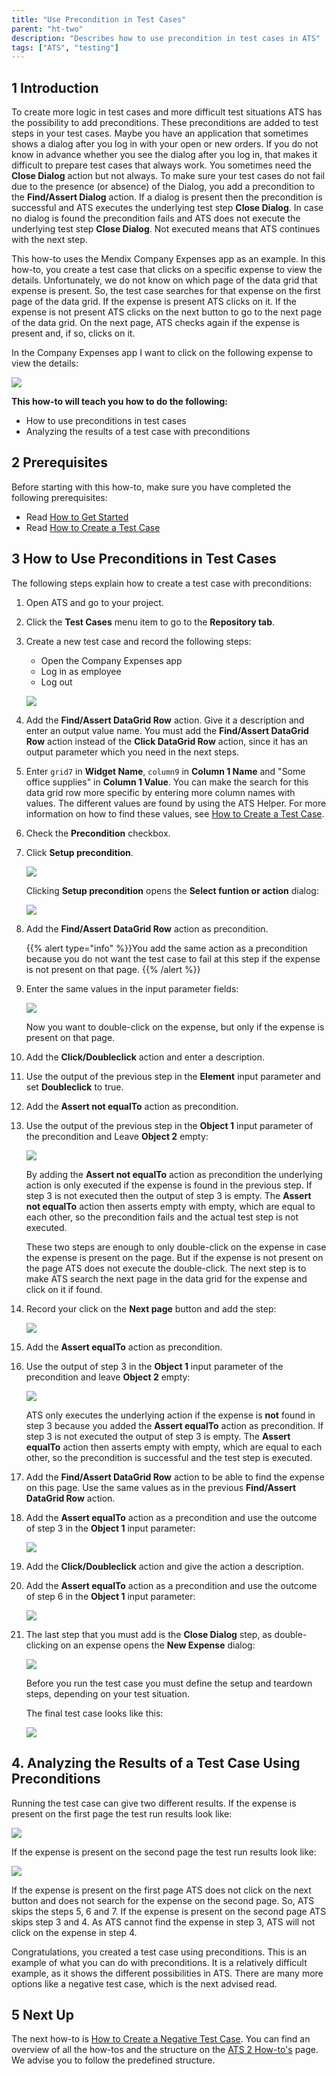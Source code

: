 ```yaml
---
title: "Use Precondition in Test Cases"
parent: "ht-two"
description: "Describes how to use precondition in test cases in ATS"
tags: ["ATS", "testing"]
---
```


## 1 Introduction

To create more logic in test cases and more difficult test situations ATS has the possibility to add preconditions. These preconditions are added to test steps in your test cases. Maybe you have an application that sometimes shows a dialog after you log in with your open or new orders. If you do not know in advance whether you see the dialog after you log in, that makes it difficult to prepare test cases that always work. You sometimes need the **Close Dialog** action but not always. To make sure your test cases do not fail due to the presence (or absence) of the Dialog, you add a precondition to the **Find/Assert Dialog** action. If a dialog is present then the precondition is successful and ATS executes the underlying test step **Close Dialog**. In case no dialog is found the precondition fails and ATS does not execute the underlying test step **Close Dialog**. Not executed means that ATS continues with the next step.

This how-to uses the Mendix Company Expenses app as an example. In this how-to, you create a test case that clicks on a specific expense to view the details. Unfortunately, we do not know on which page of the data grid that expense is present. So, the test case searches for that expense on the first page of the data grid. If the expense is present ATS clicks on it. If the expense is not present ATS clicks on the next button to go to the next page of the data grid. On the next page, ATS checks again if the expense is present and, if so, clicks on it.  

In the Company Expenses app I want to click on the following expense to view the details:

![](attachments/ht-two-use-precondition-in-test-cases/expense-to-click-on.png)

**This how-to will teach you how to do the following:**

* How to use preconditions in test cases
* Analyzing the results of a test case with preconditions

## 2 Prerequisites

Before starting with this how-to, make sure you have completed the following prerequisites:

* Read [How to Get Started](ht-two-getting-started)
* Read [How to Create a Test Case](ht-two-create-a-test-case)

## 3 How to Use Preconditions in Test Cases

The following steps explain how to create a test case with preconditions: 

1. Open ATS and go to your project.
2. Click the **Test Cases** menu item to go to the **Repository tab**.
3.  Create a new test case and record the following steps:
    * Open the Company Expenses app
    * Log in as employee
    * Log out

	![](attachments/ht-two-use-precondition-in-test-cases/beginning-of-test-case.png)

4. Add the **Find/Assert DataGrid Row** action. Give it a description and enter an output value name. You must add the **Find/Assert DataGrid Row** action instead of the **Click DataGrid Row** action, since it has an output parameter which you need in the next steps.
5. Enter `grid7` in **Widget Name**, `column9` in **Column 1 Name** and "Some office supplies" in **Column 1 Value**. You can make the search for this data grid row more specific by entering more column names with values. The different values are found by using the ATS Helper. For more information on how to find these values, see [How to Create a Test Case](ht-two-create-a-test-case).
6. Check the **Precondition** checkbox.
7.  Click **Setup precondition**.

	![](attachments/ht-two-use-precondition-in-test-cases/find-datagrid-row.png)

	Clicking **Setup precondition** opens the **Select funtion or action** dialog:

	![](attachments/ht-two-use-precondition-in-test-cases/select-function-or-action.png)

8.  Add the **Find/Assert DataGrid Row** action as precondition. 

	{{% alert type="info" %}}You add the same action as a precondition because you do not want the test case to fail at this step if the expense is not present on that page.
	{{% /alert %}}

9.  Enter the same values in the input parameter fields:

	![](attachments/ht-two-use-precondition-in-test-cases/find-datagrid-row-precondition.png)

	Now you want to double-click on the expense, but only if the expense is present on that page.

10. Add the **Click/Doubleclick** action and enter a description. 
11. Use the output of the previous step in the **Element** input parameter and set **Doubleclick** to true. 
11. Add the **Assert not equalTo** action as precondition.
12. Use the output of the previous step in the **Object 1** input parameter of the precondition and Leave **Object 2** empty:

	![](attachments/ht-two-use-precondition-in-test-cases/click-doubleclick-action.png)

	By adding the **Assert not equalTo** action as precondition the underlying action is only executed if the expense is found in the previous step. If step 3 is not executed then the output of step 3 is empty. The **Assert not equalTo** action then asserts empty with empty, which are equal to each other, so the precondition fails and the actual test step is not executed. 

	These two steps are enough to only double-click on the expense in case the expense is present on the page. But if the expense is not present on the page ATS does not execute the double-click. The next step is to make ATS search the next page in the data grid for the expense and click on it if found.

13. Record your click on the **Next page** button and add the step:

	![](attachments/ht-two-use-precondition-in-test-cases/next-chunk.png)

14. Add the **Assert equalTo** action as precondition.
15. Use the output of step 3 in the **Object 1** input parameter of the precondition and leave **Object 2** empty: 

	![](attachments/ht-two-use-precondition-in-test-cases/click-widget-action.png)

	ATS only executes the underlying action if the expense is **not** found in step 3 because you added the **Assert equalTo** action as precondition. If step 3 is not executed the output of step 3 is empty. The **Assert equalTo** action then asserts empty with empty, which are equal to each other, so the precondition is successful and the test step is executed.

16. Add the **Find/Assert DataGrid Row** action to be able to find the expense on this page. Use the same values as in the previous **Find/Assert DataGrid Row** action.
17. Add the **Assert equalTo** action as a precondition and use the outcome of step 3 in the **Object 1** input parameter:

	![](attachments/ht-two-use-precondition-in-test-cases/find-expense-on-new-page.png)

18. Add the **Click/Doubleclick** action and give the action a description.
19. Add the **Assert equalTo** action as a precondition and use the outcome of step 6 in the **Object 1** input parameter:

	![](attachments/ht-two-use-precondition-in-test-cases/click-on-found-expense.png)

20. The last step that you must add is the **Close Dialog** step, as double-clicking on an expense opens the **New Expense** dialog:

	![](attachments/ht-two-use-precondition-in-test-cases/new-expense-dialog.png)

	Before you run the test case you must define the setup and teardown steps, depending on your test situation. 

	The final test case looks like this:

	![](attachments/ht-two-use-precondition-in-test-cases/setup-and-teardown.png)

## 4. Analyzing the Results of a Test Case Using Preconditions

Running the test case can give two different results. If the expense is present on the first page the test run results look like:

![](attachments/ht-two-use-precondition-in-test-cases/expense-on-first-page.png)

If the expense is present on the second page the test run results look like:

![](attachments/ht-two-use-precondition-in-test-cases/expense-on-second-page.png)

If the expense is present on the first page ATS does not click on the next button and does not search for the expense on the second page. So, ATS skips the steps 5, 6 and 7. If the expense is present on the second page ATS skips step 3 and 4. As ATS cannot find the expense in step 3, ATS will not click on the expense in step 4.

Congratulations, you created a test case using preconditions. This is an example of what you can do with preconditions. It is a relatively difficult example, as it shows the different possibilities in ATS. There are many more options like a negative test case, which is the next advised read. 

## 5 Next Up

The next how-to is [How to Create a Negative Test Case](ht-two-create-a-negative-test-case). You can find an overview of all the how-tos and the structure on the [ATS 2 How-to's](ht-two) page. We advise you to follow the predefined structure.
